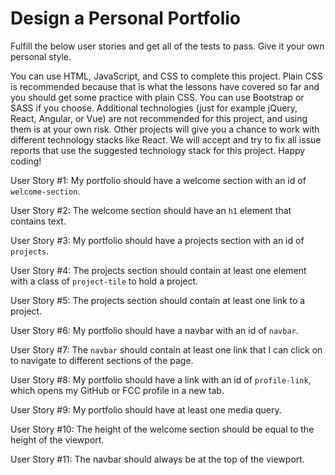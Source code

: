 # Design a Personal Portfolio

Fulfill the below user stories and get all of the tests to pass. Give it your own personal style.

You can use HTML, JavaScript, and CSS to complete this project. Plain CSS is recommended because that is what the lessons have covered so far and you should get some practice with plain CSS. You can use Bootstrap or SASS if you choose. Additional technologies (just for example jQuery, React, Angular, or Vue) are not recommended for this project, and using them is at your own risk. Other projects will give you a chance to work with different technology stacks like React. We will accept and try to fix all issue reports that use the suggested technology stack for this project. Happy coding!

User Story #1: My portfolio should have a welcome section with an id of `welcome-section`.

User Story #2: The welcome section should have an `h1` element that contains text.

User Story #3: My portfolio should have a projects section with an id of `projects`.

User Story #4: The projects section should contain at least one element with a class of `project-tile` to hold a project.

User Story #5: The projects section should contain at least one link to a project.

User Story #6: My portfolio should have a navbar with an id of `navbar`.

User Story #7: The `navbar` should contain at least one link that I can click on to navigate to different sections of the page.

User Story #8: My portfolio should have a link with an id of `profile-link`, which opens my GitHub or FCC profile in a new tab.

User Story #9: My portfolio should have at least one media query.

User Story #10: The height of the welcome section should be equal to the height of the viewport.

User Story #11: The navbar should always be at the top of the viewport.
